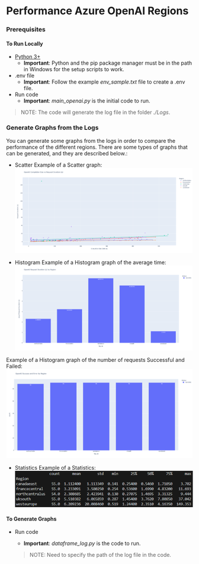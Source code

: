 # Performance Azure OpenAI Regions

### Prerequisites

#### To Run Locally

* [Python 3+](https://www.python.org/downloads/)
  * **Important**: Python and the pip package manager must be in the path in Windows for the setup scripts to work.
* .env file
  * **Important**: Follow the example *env_sample.txt* file to create a .env file.
* Run code
  * **Important**: *main_openai.py* is the initial code to run.

 >NOTE: The code will generate the log file in the folder *./Logs*.

### Generate Graphs from the Logs

You can generate some graphs from the logs in order to compare the performance of the different regions. There are some types of graphs that can be generated, and they are described below.:

* Scatter
Example of a Scatter graph:
![Scatter graph](./images/scatter.png)

* Histogram
Example of a Histogram graph of the average time:
![Histogram graph - Average Time](./images/histogram_avg.png)

Example of a Histogram graph of the number of requests Successful and Failed:
![Histogram graph](./images/histogram_requests.png)

* Statistics
Example of a Statistics:
![Statistics](./images/statistics.png)

#### To Generate Graphs

* Run code
  * **Important**: *dataframe_log.py* is the code to run.

  >NOTE: Need to specify the path of the log file in the code.
